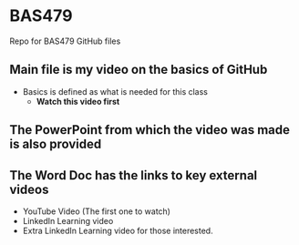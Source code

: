 # BAS479
Repo for BAS479 GitHub files

## Main file is my video on the basics of GitHub
  * Basics is defined as what is needed for this class
    * **Watch this video first**

## The PowerPoint from which the video was made is also provided

## The Word Doc has the links to key external videos
  * YouTube Video (The first one to watch)
  * LinkedIn Learning video
  * Extra LinkedIn Learning video for those interested. 
